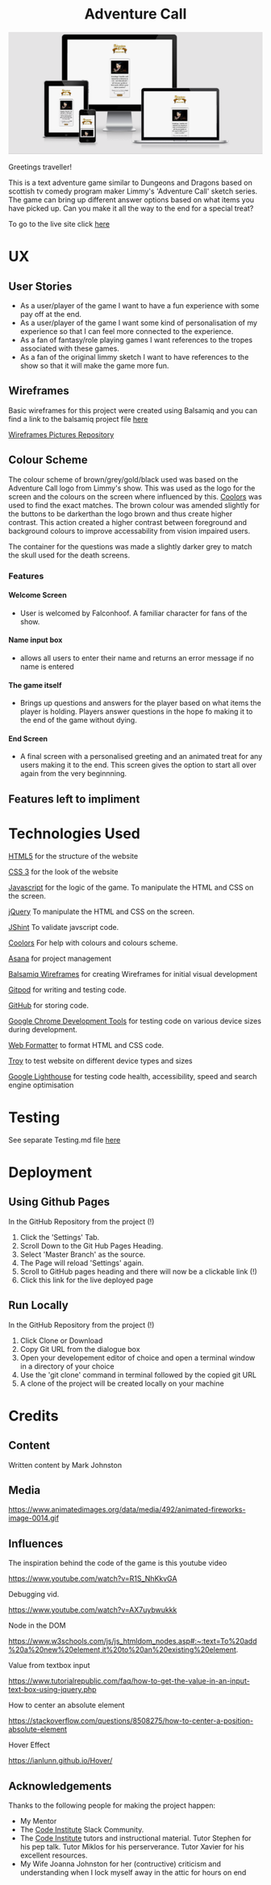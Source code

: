 <div align="center">
<h1>Adventure Call</h1>
</div>

![](readme/intro-picture.png)

Greetings traveller!

This is a text adventure game similar to Dungeons and Dragons based on scottish tv comedy program maker Limmy's 'Adventure Call' sketch series.  The game can
bring up different answer options based on what items you have picked up.  Can you make it all the way to the end for a special treat?

To go to the live site click [here](https://markj0hnst0n.github.io/AdventureCall/)


# UX

## User Stories

- As a user/player of the game I want to have a fun experience with some pay off at the end.
- As a user/player of the game I want some kind of personalisation of my experience so that I can feel more connected to the experience.
- As a fan of fantasy/role playing games I want references to the tropes associated with these games.
- As a fan of the original limmy sketch I want to have references to the show so that it will make the game more fun.

## Wireframes

Basic wireframes for this project were created using Balsamiq and you can find a link to the balsamiq project file [here](!)

[Wireframes Pictures Repository](!)

## Colour Scheme

The colour scheme of brown/grey/gold/black used was based on the Adventure Call logo from Limmy's show.  This was used as the logo for the screen and the colours on the screen where influenced
by this.  [Coolors](https://coolors.co/) was used to find the exact matches.  The brown colour was amended slightly for the buttons to be darkerthan the logo brown and thus create higher contrast.
This action created a higher contrast between foreground and background colours to improve accessability from vision impaired users.

The container for the questions was made a slightly darker grey to match the skull used for the death screens.

### Features

#### Welcome Screen

- User is welcomed by Falconhoof.  A familiar character for fans of the show.

#### Name input box

- allows all users to enter their name and returns an error message if no name is entered

#### The game itself

- Brings up questions and answers for the player based on what items the player is holding.  Players answer questions in the hope fo making it to the end of the game without dying.

#### End Screen

- A final screen with a personalised greeting and an animated treat for any users making it to the end.  This screen gives the option to start all over again from the very beginnning.

## Features left to impliment

# Technologies Used

[HTML5](https://en.wikipedia.org/wiki/HTML5)
for the structure of the website

[CSS 3](https://en.wikipedia.org/wiki/Cascading_Style_Sheets#CSS_3)
for the look of the website

[Javascript](https://en.wikipedia.org/wiki/JavaScript)
for the logic of the game.  To manipulate the HTML and CSS on the screen.

[jQuery](https://en.wikipedia.org/wiki/JQuery)
To manipulate the HTML and CSS on the screen.

[JShint](https://jshint.com/)
To validate javscript code.

[Coolors](https://coolors.co/)
For help with colours and colours scheme.

[Asana](https://asana.com/)
for project management

[Balsamiq Wireframes](https://balsamiq.com/wireframes/)
for creating Wireframes for initial visual development

[Gitpod](https://www.gitpod.io/) for writing and testing code.

[GitHub](https://github.com/) for storing code.

[Google Chrome Development Tools](https://developers.google.com/web/tools/chrome-devtools) for testing code on various device sizes during development.

[Web Formatter](https://webformatter.com/) to format HTML and CSS code.

[Troy](http://troy.labs.daum.net/) to test website on different device types and sizes

[Google Lighthouse](https://developers.google.com/web/tools/lighthouse) for testing code health, accessibility, speed and search engine optimisation

# Testing

See separate Testing.md file [here](testing/testing.md)

# Deployment

## Using Github Pages

In the GitHub Repository from the project (!)

1. Click the 'Settings' Tab.
2. Scroll Down to the Git Hub Pages Heading.
3. Select 'Master Branch' as the source.
4. The Page will reload 'Settings' again.
5. Scroll to GitHub pages heading and there will now be a clickable link (!)
6. Click this link for the live deployed page

## Run Locally

In the GitHub Repository from the project (!)

1. Click Clone or Download
2. Copy Git URL from the dialogue box
3. Open your developement editor of choice and open a terminal window in a directory of your choice
4. Use the 'git clone' command in terminal followed by the copied git URL
5. A clone of the project will be created locally on your machine

# Credits

## Content

Written content by Mark Johnston

## Media

https://www.animatedimages.org/data/media/492/animated-fireworks-image-0014.gif

## Influences

The inspiration behind the code of the game is this youtube video

https://www.youtube.com/watch?v=R1S_NhKkvGA

Debugging vid.

https://www.youtube.com/watch?v=AX7uybwukkk

Node in the DOM

https://www.w3schools.com/js/js_htmldom_nodes.asp#:~:text=To%20add%20a%20new%20element,it%20to%20an%20existing%20element.

Value from textbox input

https://www.tutorialrepublic.com/faq/how-to-get-the-value-in-an-input-text-box-using-jquery.php

How to center an absolute element

https://stackoverflow.com/questions/8508275/how-to-center-a-position-absolute-element

Hover Effect

https://ianlunn.github.io/Hover/

## Acknowledgements

Thanks to the following people for making the project happen:

- My Mentor
- The [Code Institute](https://codeinstitute.net/) Slack Community.
- The [Code Institute](https://codeinstitute.net/) tutors and instructional material.  Tutor Stephen for his pep talk. Tutor Miklos for his perserverance.  Tutor Xavier for his excellent resources.
- My Wife Joanna Johnston for her (contructive) criticism and understanding when I lock myself away in the attic for hours on end
